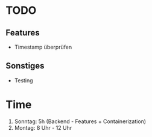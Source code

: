 # TODO

## Features

- Timestamp überprüfen

## Sonstiges

- Testing

# Time

1. Sonntag: 5h (Backend - Features + Containerization)
2. Montag: 8 Uhr - 12 Uhr
